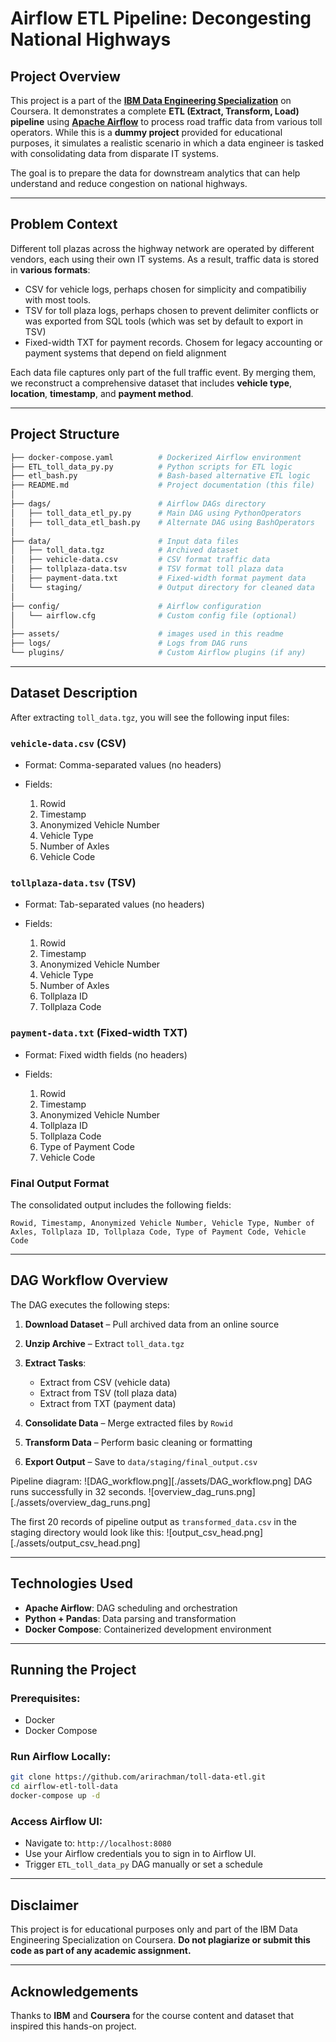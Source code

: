 # Airflow ETL Pipeline: Decongesting National Highways

## Project Overview

This project is a part of the [**IBM Data Engineering Specialization**](https://www.coursera.org/professional-certificates/ibm-data-engineer) on Coursera. It demonstrates a complete **ETL (Extract, Transform, Load) pipeline** using [**Apache Airflow**](https://airflow.apache.org) to process road traffic data from various toll operators. While this is a **dummy project** provided for educational purposes, it simulates a realistic scenario in which a data engineer is tasked with consolidating data from disparate IT systems.

The goal is to prepare the data for downstream analytics that can help understand and reduce congestion on national highways.

---

## Problem Context

Different toll plazas across the highway network are operated by different vendors, each using their own IT systems. As a result, traffic data is stored in **various formats**:

* CSV for vehicle logs, perhaps chosen for simplicity and compatibiliy with most tools.
* TSV for toll plaza logs, perhaps chosen to prevent delimiter conflicts or was exported from SQL tools (which was set by default to export in TSV)
* Fixed-width TXT for payment records. Chosem for legacy accounting or payment systems that depend on field alignment

Each data file captures only part of the full traffic event. By merging them, we reconstruct a comprehensive dataset that includes **vehicle type**, **location**, **timestamp**, and **payment method**.

---

## Project Structure

```bash
├── docker-compose.yaml          # Dockerized Airflow environment
├── ETL_toll_data_py.py          # Python scripts for ETL logic
├── etl_bash.py                  # Bash-based alternative ETL logic
├── README.md                    # Project documentation (this file)
│
├── dags/                        # Airflow DAGs directory
│   ├── toll_data_etl_py.py      # Main DAG using PythonOperators
│   ├── toll_data_etl_bash.py    # Alternate DAG using BashOperators
│
├── data/                        # Input data files
│   ├── toll_data.tgz            # Archived dataset
│   ├── vehicle-data.csv         # CSV format traffic data
│   ├── tollplaza-data.tsv       # TSV format toll plaza data
│   ├── payment-data.txt         # Fixed-width format payment data
│   └── staging/                 # Output directory for cleaned data
│
├── config/                      # Airflow configuration
│   └── airflow.cfg              # Custom config file (optional)
│
├── assets/                      # images used in this readme
├── logs/                        # Logs from DAG runs
└── plugins/                     # Custom Airflow plugins (if any)
```

---

## Dataset Description

After extracting `toll_data.tgz`, you will see the following input files:

### `vehicle-data.csv` (CSV)

* Format: Comma-separated values (no headers)
* Fields:

  1. Rowid
  2. Timestamp
  3. Anonymized Vehicle Number
  4. Vehicle Type
  5. Number of Axles
  6. Vehicle Code

### `tollplaza-data.tsv` (TSV)

* Format: Tab-separated values (no headers)
* Fields:

  1. Rowid
  2. Timestamp
  3. Anonymized Vehicle Number
  4. Vehicle Type
  5. Number of Axles
  6. Tollplaza ID
  7. Tollplaza Code

### `payment-data.txt` (Fixed-width TXT)

* Format: Fixed width fields (no headers)
* Fields:

  1. Rowid
  2. Timestamp
  3. Anonymized Vehicle Number
  4. Tollplaza ID
  5. Tollplaza Code
  6. Type of Payment Code
  7. Vehicle Code

### Final Output Format

The consolidated output includes the following fields:

```text
Rowid, Timestamp, Anonymized Vehicle Number, Vehicle Type, Number of Axles, Tollplaza ID, Tollplaza Code, Type of Payment Code, Vehicle Code
```

---

## DAG Workflow Overview

The DAG executes the following steps:

1. **Download Dataset** – Pull archived data from an online source
2. **Unzip Archive** – Extract `toll_data.tgz`
3. **Extract Tasks**:

   * Extract from CSV (vehicle data)
   * Extract from TSV (toll plaza data)
   * Extract from TXT (payment data)
4. **Consolidate Data** – Merge extracted files by `Rowid`
5. **Transform Data** – Perform basic cleaning or formatting
6. **Export Output** – Save to `data/staging/final_output.csv`

Pipeline diagram:
![DAG_workflow.png][./assets/DAG_workflow.png]
DAG runs successfully in 32 seconds.
![overview_dag_runs.png][./assets/overview_dag_runs.png]

The first 20 records of pipeline output as `transformed_data.csv` in the staging directory would look like this:
![output_csv_head.png][./assets/output_csv_head.png]

---

## Technologies Used

* **Apache Airflow**: DAG scheduling and orchestration
* **Python + Pandas**: Data parsing and transformation
* **Docker Compose**: Containerized development environment

---

## Running the Project

### Prerequisites:

* Docker
* Docker Compose

### Run Airflow Locally:

```bash
git clone https://github.com/arirachman/toll-data-etl.git
cd airflow-etl-toll-data
docker-compose up -d
```

### Access Airflow UI:

* Navigate to: `http://localhost:8080`
* Use your Airflow credentials you to sign in to Airflow UI.
* Trigger `ETL_toll_data_py` DAG manually or set a schedule

---
## Disclaimer
This project is for educational purposes only and part of the IBM Data Engineering Specialization on Coursera. **Do not plagiarize or submit this code as part of any academic assignment.**

---
## Acknowledgements
Thanks to **IBM** and **Coursera** for the course content and dataset that inspired this hands-on project.
